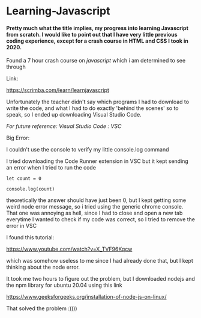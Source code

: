 # Learning-Javascript

#### Pretty much what the title implies, my progress into learning Javascript from scratch.  I would like to point out that I have very little previous coding experience, except for a crash course in HTML and CSS I took in 2020.


Found a 7 hour crash course on *javascript* which i am determined to see through


Link:

https://scrimba.com/learn/learnjavascript




Unfortunately the teacher didn't say which programs I had to download to write the code, and what I had to do exactly 'behind the scenes' so to speak, so I ended up downloading Visual Studio Code.


*For future reference: Visual Studio Code : VSC*



Big Error:

I couldn't use the console to verify my little console.log command 





I tried downloading the Code Runner extension in VSC but it kept sending an error when I tried to run the code


```
let count = 0

console.log(count)

```


theoretically the answer should have just been 0, but I kept getting some weird node error message, so i tried using the generic chrome console. That one was annoying as hell, since I had to close and open a new tab everytime I wanted to check if my code was correct, so I tried to remove the error in VSC

I found this tutorial:

https://www.youtube.com/watch?v=X_TVF96Kqcw


which was somehow useless to me since I had already done that, but I kept thinking about the node error.


It took me two hours to figure out the problem, but I downloaded nodejs and the npm library for ubuntu 20.04 using this link 

https://www.geeksforgeeks.org/installation-of-node-js-on-linux/


That solved the problem :))))




